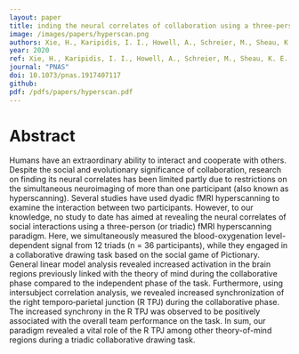 ```yaml
---
layout: paper
title: inding the neural correlates of collaboration using a three-person fMRI hyperscanning paradigm.
image: /images/papers/hyperscan.png
authors: Xie, H., Karipidis, I. I., Howell, A., Schreier, M., Sheau, K. E., Manchanda, M. K., ... & Saggar, M. 
year: 2020
ref: Xie, H., Karipidis, I. I., Howell, A., Schreier, M., Sheau, K. E., Manchanda, M. K., ... & Saggar, M. (2020) PNAS 
journal: "PNAS"
doi: 10.1073/pnas.1917407117
github: 
pdf: /pdfs/papers/hyperscan.pdf
---
```


# Abstract
Humans have an extraordinary ability to interact and cooperate with others. Despite the social and evolutionary significance of collaboration, research on finding its neural correlates has been limited partly due to restrictions on the simultaneous neuroimaging of more than one participant (also known as hyperscanning). Several studies have used dyadic fMRI hyperscanning to examine the interaction between two participants. However, to our knowledge, no study to date has aimed at revealing the neural correlates of social interactions using a three-person (or triadic) fMRI hyperscanning paradigm. Here, we simultaneously measured the blood-oxygenation level-dependent signal from 12 triads (n = 36 participants), while they engaged in a collaborative drawing task based on the social game of Pictionary. General linear model analysis revealed increased activation in the brain regions previously linked with the theory of mind during the collaborative phase compared to the independent phase of the task. Furthermore, using intersubject correlation analysis, we revealed increased synchronization of the right temporo‐parietal junction (R TPJ) during the collaborative phase. The increased synchrony in the R TPJ was observed to be positively associated with the overall team performance on the task. In sum, our paradigm revealed a vital role of the R TPJ among other theory-of-mind regions during a triadic collaborative drawing task.


